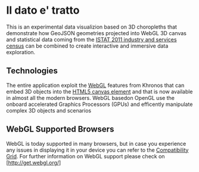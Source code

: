 Il dato e' tratto
=================

This is an experimental data visualizion based on 3D choropleths that demonstrate how
GeoJSON geometries projected into WebGL 3D canvas and statistical data coming from the [ISTAT 2011 industry and services census][#1] 
can be combined to create interactive and immersive data exploration.


Technologies
------------
The entire application exploit the [WebGL][#2] features from Khronos that can embed 3D objects into the [HTML5 canvas element](http://www.w3.org/html/wg/drafts/html/master/scripting-1.html#the-canvas-element)
and that is now available in almost all the modern browsers.
WebGL basedon OpenGL use the onboard accelerated Graphics Processors (GPUs) and efficently manipulate complex 3D objects and scenarios

WebGL Supported Browsers
-------------------------
WebGL is today supported in many browsers, but in case you experience any issues in displaying it in your device you can refer to the [Compatibility Grid][#3].
For further information on WebGL support please check on [http://get.webgl.org/]




[#1]: http://censimentoindustriaeservizi.istat.it/ "Censimento Industria e Servizi ISTAT 2011"
[#2]: http://www.khronos.org/webgl/wiki/Main_Page "WebGL wiki at Khronos"
[#3]: http://caniuse.com/webgl "Can I use WebGL and 3D Canvas graphics?"


